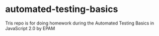 # automated-testing-basics
Tris repo is for doing homework during the Automated Testing Basics in JavaScript  2.0 by EPAM
